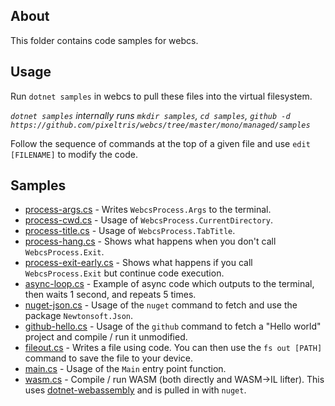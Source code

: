 ## About

This folder contains code samples for webcs.

## Usage

Run `dotnet samples` in webcs to pull these files into the virtual filesystem.

*`dotnet samples` internally runs `mkdir samples`, `cd samples`, `github -d https://github.com/pixeltris/webcs/tree/master/mono/managed/samples`*

Follow the sequence of commands at the top of a given file and use `edit [FILENAME]` to modify the code.

## Samples

- [process-args.cs](process-args.cs) - Writes `WebcsProcess.Args` to the terminal.
- [process-cwd.cs](process-cwd.cs) - Usage of `WebcsProcess.CurrentDirectory`.
- [process-title.cs](process-title.cs) - Usage of `WebcsProcess.TabTitle`.
- [process-hang.cs](process-hang.cs) - Shows what happens when you don't call `WebcsProcess.Exit`.
- [process-exit-early.cs](process-exit-early.cs) - Shows what happens if you call `WebcsProcess.Exit` but continue code execution.
- [async-loop.cs](async-loop.cs) - Example of async code which outputs to the terminal, then waits 1 second, and repeats 5 times.
- [nuget-json.cs](nuget-json.cs) - Usage of the `nuget` command to fetch and use the package `Newtonsoft.Json`.
- [github-hello.cs](github-hello.cs) - Usage of the `github` command to fetch a "Hello world" project and compile / run it unmodified.
- [fileout.cs](fileout.cs) - Writes a file using code. You can then use the `fs out [PATH]` command to save the file to your device.
- [main.cs](main.cs) - Usage of the `Main` entry point function.
- [wasm.cs](wasm.cs) - Compile / run WASM (both directly and WASM->IL lifter). This uses [dotnet-webassembly](https://github.com/RyanLamansky/dotnet-webassembly) and is pulled in with `nuget`.